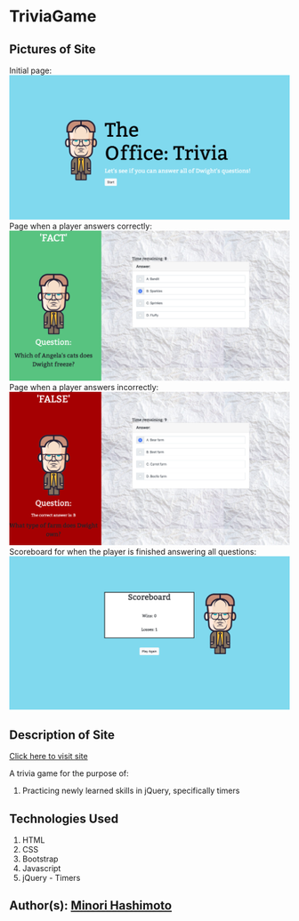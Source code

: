 # TriviaGame

## Pictures of Site
Initial page:
![Site Screenshot](assets/images/site1.png)
Page when a player answers correctly:
![Site Screenshot](assets/images/site2.png)
Page when a player answers incorrectly: 
![Site Screenshot](assets/images/site3.png)
Scoreboard for when the player is finished answering all questions:
![Site Screenshot](assets/images/site4.png)


## Description of Site
[Click here to visit site](https://minori-fh.github.io/TriviaGame/)

A trivia game for the purpose of:  
1. Practicing newly learned skills in jQuery, specifically timers

## Technologies Used
1. HTML 
2. CSS
3. Bootstrap
4. Javascript
5. jQuery - Timers

## Author(s): [Minori Hashimoto](https://github.com/minori-fh)